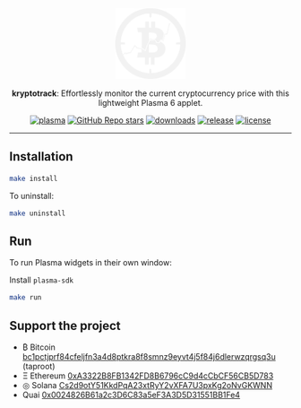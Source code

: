 <div align="center">

<picture>
  <source media="(prefers-color-scheme: light)" srcset="contents/images/kryptotrack_light.svg">
  <img alt="kryptotrack logo" src="contents/images/kryptotrack_dark.svg" width="25%" height="25%">
</picture>

**kryptotrack**: Effortlessly monitor the current cryptocurrency price with this lightweight Plasma 6 applet.


[![plasma](https://img.shields.io/static/v1?message=KDE%20Store&color=54a3d8&logo=kde&logoColor=FFFFFF&label=Kryptotrack)][kdestore]
[![GitHub Repo stars](https://img.shields.io/github/stars/i1mercep/kryptotrack)](https://github.com/i1mercep/kryptotrack/stargazers)
[![downloads](https://img.shields.io/github/downloads/i1mercep/kryptotrack/total)][releases]
[![release](https://img.shields.io/github/v/release/i1mercep/kryptotrack)][releases]
[![license](https://img.shields.io/github/license/i1mercep/kryptotrack)](https://github.com/i1mercep/kryptotrack/blob/main/LICENSE)

</div>

---

## Installation

```bash
make install
```

To uninstall:

```bash
make uninstall
```

## Run

To run Plasma widgets in their own window:

Install `plasma-sdk`

```bash
make run
```

## Support the project

* ₿ Bitcoin [bc1pctjprf84cfeljfn3a4d8ptkra8f8smnz9eyvt4j5f84j6dlerwzqrgsq3u](https://api.qrserver.com/v1/create-qr-code/?size=250x250&data=bc1pctjprf84cfeljfn3a4d8ptkra8f8smnz9eyvt4j5f84j6dlerwzqrgsq3u) (taproot)
* Ξ Ethereum [0xA3322B8FB1342FD8B6796cC9d4cCbCF56CB5D783](https://api.qrserver.com/v1/create-qr-code/?size=250x250&data=0xA3322B8FB1342FD8B6796cC9d4cCbCF56CB5D783)
* ◎ Solana [Cs2d9otY51KkdPqA23xtRyY2vXFA7U3pxKg2oNvGKWNN](https://api.qrserver.com/v1/create-qr-code/?size=250x250&data=Cs2d9otY51KkdPqA23xtRyY2vXFA7U3pxKg2oNvGKWNN)
* Quai [0x0024826B61a2c3D6C83a5eF3A3D5D31551BB1Fe4](https://api.qrserver.com/v1/create-qr-code/?size=250x250&data=0x0024826B61a2c3D6C83a5eF3A3D5D31551BB1Fe4)


[kdestore]: https://store.kde.org/p/2297595
[releases]: https://github.com/i1mercep/kryptotrack/releases
